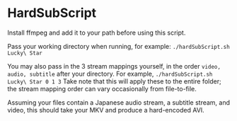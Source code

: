 # HardSubScript
Install ffmpeg and add it to your path before using this script.

Pass your working directory when running, for example:
`./hardSubScript.sh Lucky\ Star`

You may also pass in the 3 stream mappings yourself, in the order `video, audio, subtitle` after your directory. For example,
`./hardSubScript.sh Lucky\ Star 0 1 3`
Take note that this will apply these to the entire folder; the stream mapping order can vary occasionally from file-to-file.

Assuming your files contain a Japanese audio stream, a subtitle stream, and video, this should take your MKV and produce a hard-encoded AVI.
